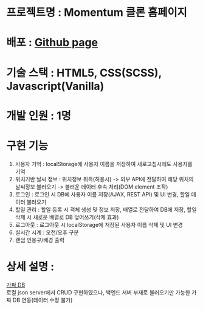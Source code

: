 # 프로젝트명 : Momentum 클론 홈페이지

# 배포 : [Github page](https://dev-yun0525.github.io/momentum-clone "깃허브 페이지로 이동")

# 기술 스택 : HTML5, CSS(SCSS), Javascript(Vanilla)

# 개발 인원 : 1명

# 구현 기능
1. 사용자 기억 : localStorage에 사용자 이름을 저장하여 새로고침시에도 사용자를 기억
1. 위치기반 날씨 정보 : 위치정보 취득(허용시) -> 외부 API에 전달하여 해당 위치의 날씨정보 불러오기 -> 불러운 데이터 후속 처리(DOM element 조작)
1. 로그인 : 로그인 시 DB에 사용자 이름 저장(AJAX, REST API) 및 UI 변경, 할일 데이터 불러오기
1. 할일 관리 : 할일 등록 시 객체 생성 및 정보 저장, 배열로 전달하여 DB에 저장, 할일 삭제 시 새로운 배열로 DB 덮어쓰기(삭제 효과)
1. 로그아웃 : 로그아웃 시 localStorage에 저장된 사용자 이름 삭제 및 UI 변경
1. 실시간 시계 : 오전/오후 구분
1. 랜덤 인용구/배경 출력

# 상세 설명 :
[가짜 DB](https://my-json-server.typicode.com/dev-yun0525/fakedb/todos)  
로컬 json server에서 CRUD 구현하였으나, 백엔드 서버 부재로 불러오기만 가능한 가짜 DB 연동(데이터 수정 불가)


